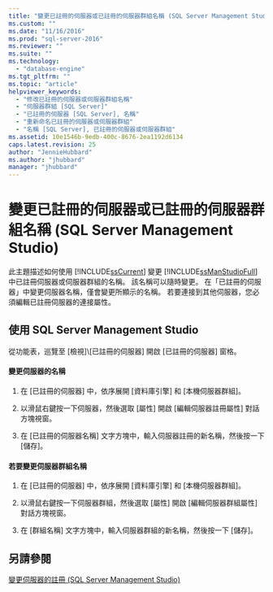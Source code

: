 ```yaml
---
title: "變更已註冊的伺服器或已註冊的伺服器群組名稱 (SQL Server Management Studio) | Microsoft Docs"
ms.custom: ""
ms.date: "11/16/2016"
ms.prod: "sql-server-2016"
ms.reviewer: ""
ms.suite: ""
ms.technology: 
  - "database-engine"
ms.tgt_pltfrm: ""
ms.topic: "article"
helpviewer_keywords: 
  - "修改已註冊的伺服器或伺服器群組名稱"
  - "伺服器群組 [SQL Server]"
  - "已註冊的伺服器 [SQL Server], 名稱"
  - "重新命名已註冊的伺服器或伺服器群組"
  - "名稱 [SQL Server], 已註冊的伺服器或伺服器群組"
ms.assetid: 10e1546b-9edb-400c-8676-2ea1192d6134
caps.latest.revision: 25
author: "JennieHubbard"
ms.author: "jhubbard"
manager: "jhubbard"
---
```

# 變更已註冊的伺服器或已註冊的伺服器群組名稱 (SQL Server Management Studio)
  此主題描述如何使用 [!INCLUDE[ssCurrent](../../includes/sscurrent-md.md)] 變更 [!INCLUDE[ssManStudioFull](../../includes/ssmanstudiofull-md.md)]中已註冊伺服器或伺服器群組的名稱。 該名稱可以隨時變更。 在「已註冊的伺服器」中變更伺服器名稱，僅會變更所顯示的名稱。 若要連接到其他伺服器，您必須編輯已註冊伺服器的連接屬性。  
  
##  <a name="SSMSProcedure"></a> 使用 SQL Server Management Studio  
從功能表，巡覽至 [檢視]\\[已註冊的伺服器] 開啟 [已註冊的伺服器] 窗格。  
#### 變更伺服器的名稱  
  
1.  在 [已註冊的伺服器] 中，依序展開 [資料庫引擎] 和 [本機伺服器群組]。  

2.  以滑鼠右鍵按一下伺服器，然後選取 [屬性] 開啟 [編輯伺服器註冊屬性] 對話方塊視窗。
  
3.  在 [已註冊的伺服器名稱] 文字方塊中，輸入伺服器註冊的新名稱，然後按一下 [儲存]。  
  
#### 若要變更伺服器群組名稱  
  
1.  在 [已註冊的伺服器] 中，依序展開 [資料庫引擎] 和 [本機伺服器群組]。  

2.  以滑鼠右鍵按一下伺服器群組，然後選取 [屬性] 開啟 [編輯伺服器群組屬性] 對話方塊視窗。 
  
3.  在 [群組名稱] 文字方塊中，輸入伺服器群組的新名稱，然後按一下 [儲存]。  
  
## 另請參閱  
 [變更伺服器的註冊 &#40;SQL Server Management Studio&#41;](../../tools/sql-server-management-studio/change-a-server-s-registration-sql-server-management-studio.md)  
  
  